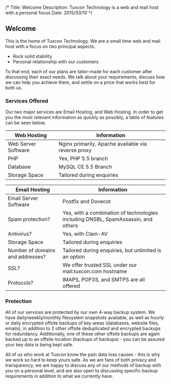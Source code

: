 /*
Title: Welcome
Description: Tuxcon Technology is a web and mail host with a personal focus
Date: 2015/03/10
*/

## Welcome

This is the home of Tuxcon Technology. We are a small time web and mail host with a focus on two principal aspects.

* Rock solid stability
* Personal relationship with our customers

To that end, each of our plans are tailor-made for each customer after discussing their exact needs. We talk about your requirements, discuss how we can help you achieve them, and settle on a price that works best for both us.

### Services Offered

Our two major services are Email Hosting, and Web Hosting. In order to get you the most relevant information as quickly as possibly, a table of features can be seen below.


<table>
	<thead>
		<tr><th>Web Hosting</th><th>Information</th></tr>
	</thead>
	<tbody>
		<tr><td>Web Server Software</td><td>Nginx primarily, Apache available via reverse proxy</td></tr>
		<tr><td>PHP</td><td>Yes, PHP 5.5 branch</td></tr>
		<tr><td>Database</td><td>MySQL CE 5.5 Branch</td></tr>
		<tr><td>Storage Space</td><td>Tailored during enquiries</td></tr>
	</tbody>
</table>

<table>
	<thead>
		<tr><th>Email Hosting</th><th>Information</th></tr>
	</thead>
	<tbody>
		<tr><td>Email Server Software</td><td>Postfix and Dovecot</td></tr>
		<tr><td>Spam protection?</td><td>Yes, with a combination of technologies including DNSBL, SpamAssassin, and others</td></tr>
		<tr><td>Antivirus?</td><td>Yes, with Clam-AV</td></tr>
		<tr><td>Storage Space</td><td>Tailored during enquiries</td></tr>
		<tr><td>Number of domains and addresses?</td><td>Tailored during enquiries, but unlimited is an option</td></tr>
		<tr><td>SSL?</td><td>We offer trusted SSL under our mail.tuxcon.com hostname</td></tr>
		<tr><td>Protocols?</td><td>IMAPS, POP3S, and SMTPS are all offered</td></tr>
	</tbody>
</table>

### Protection

All of our services are protected by our own 4-way backup system. We have daily/weekly/monthly filesystem snapshots available, as well as hourly or daily encrypted offsite backups of key areas (databases, website files, emails), in addition to 2 other offsite deduplicated and encrypted backups for redundancy. Additionally, one of these other offsite backups are again backed up to an offsite location (backups of backups) - you can be assured your key data is being kept safe. 

All of us who work at Tuxcon know the pain data loss causes - this is why we work so hard to keep yours safe. As we are fans of both privacy and transparency, we are happy to discuss any of our methods of backup with you on a personal level, and are also open to discussing specific backup requirements in addition to what we currently have.
